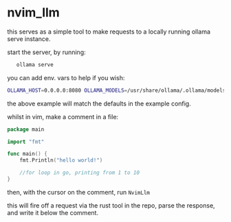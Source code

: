 # nvim_llm

this serves as a simple tool to make requests to a locally running ollama serve instance.


start the server, by running:
```bash
   ollama serve
```

you can add env. vars to help if you wish:

```bash
OLLAMA_HOST=0.0.0.0:8080 OLLAMA_MODELS=/usr/share/ollama/.ollama/models ollama serve
```

the above example will match the defaults in the example config.

whilst in vim, make a comment in a file:


```go
package main

import "fmt"

func main() {
    fmt.Println("hello world!")

    //for loop in go, printing from 1 to 10
}
```

then, with the cursor on the comment, run ```NvimLlm```

this will fire off a request via the rust tool in the repo, parse the response, and write it below the comment.

